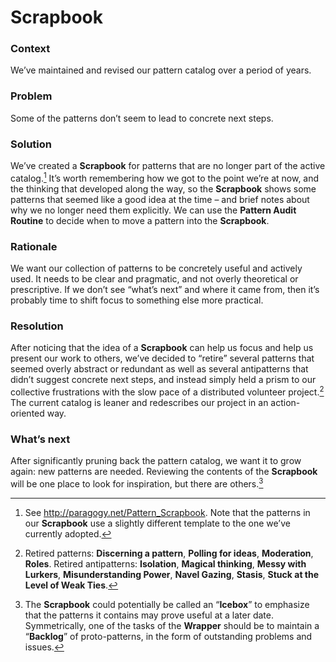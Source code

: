 ---
---

Scrapbook 
=========

### Context 

We’ve maintained and revised our pattern catalog over a period of years.

### Problem 

Some of the patterns don’t seem to lead to concrete next steps.

### Solution 

We’ve created a <span>**Scrapbook**</span> for patterns that are no
longer part of the active catalog.[^1] It’s worth remembering how we got
to the point we’re at now, and the thinking that developed along the
way, so the <span>**Scrapbook**</span> shows some patterns that seemed
like a good idea at the time – and brief notes about why we no longer
need them explicitly. We can use the <span>**Pattern Audit
Routine**</span> to decide when to move a pattern into the
<span>**Scrapbook**</span>.

### Rationale 

We want our collection of patterns to be concretely useful and actively
used. It needs to be clear and pragmatic, and not overly theoretical or
prescriptive. If we don’t see “what’s next” and where it came from, then
it’s probably time to shift focus to something else more practical.

### Resolution 

After noticing that the idea of a <span>**Scrapbook**</span> can help us
focus and help us present our work to others, we’ve decided to “retire”
several patterns that seemed overly abstract or redundant as well as
several antipatterns that didn’t suggest concrete next steps, and
instead simply held a prism to our collective frustrations with the slow
pace of a distributed volunteer project.[^2] The current catalog is
leaner and redescribes our project in an action-oriented way.

### What’s next 

After significantly pruning back the pattern catalog, we want it to grow
again: new patterns are needed. Reviewing the contents of the
<span>**Scrapbook**</span> will be one place to look for inspiration,
but there are others.[^3]

[^1]: See <http://paragogy.net/Pattern_Scrapbook>. Note that the
    patterns in our <span>**Scrapbook**</span> use a slightly different
    template to the one we’ve currently adopted.

[^2]: Retired patterns: <span>**Discerning a pattern**</span>,
    <span>**Polling for ideas**</span>, <span>**Moderation**</span>,
    <span>**Roles**</span>. Retired antipatterns:
    <span>**Isolation**</span>, <span>**Magical thinking**</span>,
    <span>**Messy with Lurkers**</span>, <span>**Misunderstanding
    Power**</span>, <span>**Navel Gazing**</span>,
    <span>**Stasis**</span>, <span>**Stuck at the Level of Weak
    Ties**</span>.

[^3]: The <span>**Scrapbook**</span> could potentially be called an
    “<span>**Icebox**</span>” to emphasize that the patterns it contains
    may prove useful at a later date. Symmetrically, one of the tasks of
    the <span>**Wrapper**</span> should be to maintain a
    “<span>**Backlog**</span>” of proto-patterns, in the form of
    outstanding problems and issues.

